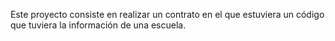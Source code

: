 Este proyecto consiste en realizar un  contrato en el que estuviera un código que tuviera la información de una escuela.
